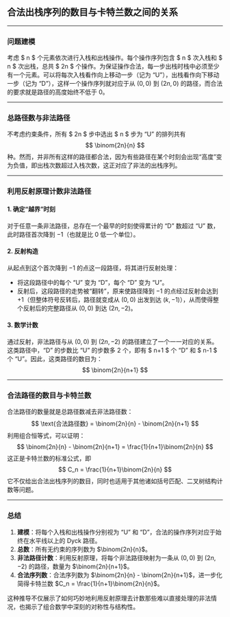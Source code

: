 ## 合法出栈序列的数目与卡特兰数之间的关系

---

### 问题建模

考虑 $ n $ 个元素依次进行入栈和出栈操作。每个操作序列包含 $ n $ 次入栈和 $ n $ 次出栈，总共 $ 2n $ 个操作。为保证操作合法，每一步出栈时栈中必须至少有一个元素。可以将每次入栈看作向上移动一步（记为 “U”），出栈看作向下移动一步（记为 “D”），这样一个操作序列就对应于从 $(0,0)$ 到 $(2n,0)$ 的路径，而合法的要求就是路径的高度始终不低于 0。

---

### 总路径数与非法路径

不考虑约束条件，所有 $ 2n $ 步中选出 $ n $ 步为 “U” 的排列共有  
$$
\binom{2n}{n}
$$
种。然而，并非所有这样的路径都合法，因为有些路径在某个时刻会出现“高度”变为负值，即出栈次数超过入栈次数，这正对应了非法的出栈序列。

---

### 利用反射原理计数非法路径

#### 1. 确定“越界”时刻

对于任意一条非法路径，总存在一个最早的时刻使得累计的 “D” 数超过 “U” 数，此时路径首次降到 $-1$（也就是比 0 低一个单位）。

#### 2. 反射构造

从起点到这个首次降到 $-1$ 的点这一段路径，将其进行反射处理：  
- 将这段路径中的每个 “U” 变为 “D”，每个 “D” 变为 “U”。  
- 反射后，这段路径的走势被“翻转”，原来使路径降到 $-1$ 的点经过反射会达到 $+1$（但整体符号反转后，路径就变成从 $(0,0)$ 出发到达 $(k, -1)$），从而使得整个反射后的完整路径从 $(0,0)$ 到达 $(2n, -2)$。

#### 3. 数学计数

通过反射，非法路径与从 $(0,0)$ 到 $(2n, -2)$ 的路径建立了一个一一对应的关系。这类路径中，“D” 的步数比 “U” 的步数多 2 个，即有 $ n+1 $ 个 “D” 和 $ n-1 $ 个 “U”。因此，这类路径的数目为：
$$
\binom{2n}{n+1}
$$

---

### 合法路径的数目与卡特兰数

合法路径的数量就是总路径数减去非法路径数：
$$
\text{合法路径数} = \binom{2n}{n} - \binom{2n}{n+1}
$$
利用组合恒等式，可以证明：
$$
\binom{2n}{n} - \binom{2n}{n+1} = \frac{1}{n+1}\binom{2n}{n}
$$
这正是卡特兰数的标准公式，即
$$
C_n = \frac{1}{n+1}\binom{2n}{n}
$$
它不仅给出合法出栈序列的数目，同时也适用于其他诸如括号匹配、二叉树结构计数等问题。

---

### 总结

1. **建模**：将每个入栈和出栈操作分别视为 “U” 和 “D”，合法的操作序列对应于始终在水平线以上的 Dyck 路径。  
2. **总数**：所有无约束的序列数为 $\binom{2n}{n}$。  
3. **非法路径计数**：利用反射原理，将每个非法路径映射为一条从 $(0,0)$ 到 $(2n,-2)$ 的路径，数量为 $\binom{2n}{n+1}$。  
4. **合法序列数**：合法序列数为 $\binom{2n}{n} - \binom{2n}{n+1}$，进一步化简得卡特兰数 $C_n = \frac{1}{n+1}\binom{2n}{n}$。

这种推导不仅展示了如何巧妙地利用反射原理去计数那些难以直接处理的非法情况，也揭示了组合数学中深刻的对称性与结构性。